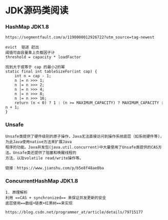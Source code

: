 
# JDK源码类阅读

### HashMap  JDK1.8
    https://segmentfault.com/a/1190000012926722?utm_source=tag-newest
    
    evict  驱逐 赶出
    阈值可由容量乘上负载因子计
    threshold = capacity * loadFactor
    
    找到大于或等于 cap 的最小2的幂
    static final int tableSizeFor(int cap) {
        int n = cap - 1;
        n |= n >>> 1;
        n |= n >>> 2;
        n |= n >>> 4;
        n |= n >>> 8;
        n |= n >>> 16;
        return (n < 0) ? 1 : (n >= MAXIMUM_CAPACITY) ? MAXIMUM_CAPACITY : n + 1;
    }


### Unsafe
    Unsafe类提供了硬件级别的原子操作，Java无法直接访问到操作系统底层（如系统硬件等)，为此Java使用native方法来扩展Java
    程序的功能。Java并发包(java.util.concurrent)中大量使用了Unsafe类提供的CAS方法。Unsafe类还提供了阻塞和唤醒线程的
    方法，以及volatile read/write操作等。
    
    链接：https://www.jianshu.com/p/b5e8f48ae0ba


### ConcurrentHashMap  JDK1.8
    1. 原理解析
    利用 ==CAS + synchronized== 来保证并发更新的安全
    底层使用==数组+链表+红黑树==来实现
    
    https://blog.csdn.net/programmer_at/article/details/79715177
